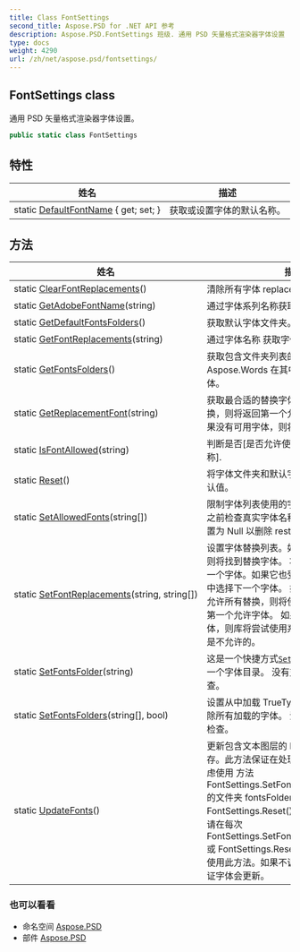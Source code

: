```yaml
---
title: Class FontSettings
second_title: Aspose.PSD for .NET API 参考
description: Aspose.PSD.FontSettings 班级. 通用 PSD 矢量格式渲染器字体设置
type: docs
weight: 4290
url: /zh/net/aspose.psd/fontsettings/
---
```

## FontSettings class

通用 PSD 矢量格式渲染器字体设置。

```csharp
public static class FontSettings
```

## 特性

| 姓名 | 描述 |
| --- | --- |
| static [DefaultFontName](../../aspose.psd/fontsettings/defaultfontname/) { get; set; } | 获取或设置字体的默认名称。 |

## 方法

| 姓名 | 描述 |
| --- | --- |
| static [ClearFontReplacements](../../aspose.psd/fontsettings/clearfontreplacements/)() | 清除所有字体 replacements |
| static [GetAdobeFontName](../../aspose.psd/fontsettings/getadobefontname/)(string) | 通过字体系列名称获取 adobe 字体名称。 |
| static [GetDefaultFontsFolders](../../aspose.psd/fontsettings/getdefaultfontsfolders/)() | 获取默认字体文件夹。 |
| static [GetFontReplacements](../../aspose.psd/fontsettings/getfontreplacements/)(string) | 通过字体名称 获取字体替换数组 |
| static [GetFontsFolders](../../aspose.psd/fontsettings/getfontsfolders/)() | 获取包含文件夹列表的数组副本，Aspose.Words 在其中查找 TrueType 字体。 |
| static [GetReplacementFont](../../aspose.psd/fontsettings/getreplacementfont/)(string) | 获取最合适的替换字体。 如果不允许所有替换，则将返回第一个允许和可用的字体。 如果没有可用字体，则将从参数 返回字体 |
| static [IsFontAllowed](../../aspose.psd/fontsettings/isfontallowed/)(string) | 判断是否[是否允许使用字体][指定的字体名称]. |
| static [Reset](../../aspose.psd/fontsettings/reset/)() | 将字体文件夹和默认字体名称重置为系统默认值。 |
| static [SetAllowedFonts](../../aspose.psd/fontsettings/setallowedfonts/)(string[]) | 限制字体列表使用的字体。请在 restriction 之前检查真实字体名称 将允许的字体列表设置为 Null 以删除 restrictions |
| static [SetFontReplacements](../../aspose.psd/fontsettings/setfontreplacements/)(string, string[]) | 设置字体替换列表。如果不允许使用字体，则将找到替换字体。 将首先使用列表中的第一个字体。如果它也受到限制，则将从列表中选择下一个字体。 如果字体没有替换或不允许所有替换，则将使用允许字体列表中的第一个允许字体。 如果没有允许和可用的字体，则库将尝试使用系统默认字体，即使它是不允许的。 |
| static [SetFontsFolder](../../aspose.psd/fontsettings/setfontsfolder/)(string) | 这是一个快捷方式[`SetFontsFolders`](./setfontsfolders/)只设置一个字体目录。 没有对字体文件夹执行检查。 |
| static [SetFontsFolders](../../aspose.psd/fontsettings/setfontsfolders/)(string[], bool) | 设置从中加载 TrueType 字体的文件夹并清除所有加载的字体。 没有对字体文件夹执行检查。 |
| static [UpdateFonts](../../aspose.psd/fontsettings/updatefonts/)() | 更新包含文本图层的 PSD 文件的字体缓存。此方法保证在处理 PSD 文件时，将考虑使用 方法 FontSettings.SetFontsFolder(fontsFolder) 的文件夹 fontsFolder 中的字体或使用 FontSettings.Reset() 重置字体后的字体。请在每次 FontSettings.SetFontsFolder(fontsFolder) 或 FontSettings.Reset() 调用 PSD 图片时使用此方法。如果不调用此方法，则无法保证字体会更新。 |

### 也可以看看

* 命名空间 [Aspose.PSD](../../aspose.psd/)
* 部件 [Aspose.PSD](../../)


